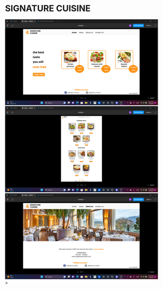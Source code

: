 
# SIGNATURE CUISINE
![home page](assets/home.png)
![menu page](assets/menu.png)
![about us page](assets/aboutus.png)>
